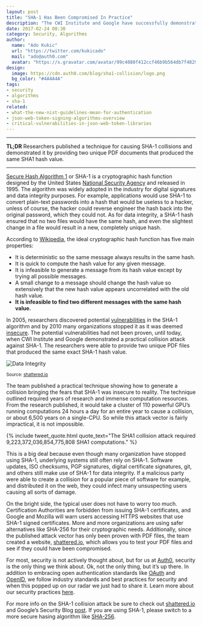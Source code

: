 ```yaml
---
layout: post
title: "SHA-1 Has Been Compromised In Practice"
description: "The CWI Institute and Google have successfully demonstrated a practical SHA-1 collision attack by publishing two unique PDF files that produce the same hash value."
date: 2017-02-24 08:30
category: Security, Algorithms
author:
  name: "Ado Kukic"
  url: "https://twitter.com/kukicado"
  mail: "ado@auth0.com"
  avatar: "https://s.gravatar.com/avatar/99c4080f412ccf46b9b564db7f482907?s=200"
design:
  image: https://cdn.auth0.com/blog/sha1-collision/logo.png
  bg_color: "#4A4A4A"
tags:
- security
- algorithms
- sha-1
related:
- what-the-new-nist-guidelines-mean-for-authentication
- json-web-token-signing-algorithms-overview
- critical-vulnerabilities-in-json-web-token-libraries
---
```


---

**TL;DR** Researchers published a technique for causing SHA-1 collisions and demonstrated it by providing two unique PDF documents that produced the same SHA1 hash value.

---

[Secure Hash Algorithm 1](https://en.wikipedia.org/wiki/SHA-1) or SHA-1 is a cryptographic hash function designed by the United States [National Security Agency](https://www.nsa.gov/) and released in 1995. The algorithm was widely adopted in the industry for digital signatures and data integrity purposes. For example, applications would use SHA-1 to convert plain-text passwords into a hash that would be useless to a hacker, unless of course, the hacker could reverse engineer the hash back into the original password, which they could not. As for data integrity, a SHA-1 hash ensured that no two files would have the same hash, and even the slightest change in a file would result in a new, completely unique hash.

According to [Wikipedia](https://en.wikipedia.org/wiki/Cryptographic_hash_function), the ideal cryptographic hash function has five main properties:

* It is deterministic so the same message always results in the same hash.
* It is quick to compute the hash value for any given message.
* It is infeasible to generate a message from its hash value except by trying all possible messages.
* A small change to a message should change the hash value so extensively that the new hash value appears uncorrelated with the old hash value.
* **It is infeasible to find two different messages with the same hash value.**

In 2005, researchers discovered potential [vulnerabilities](http://www.darkreading.com/vulnerabilities---threats/researchers-warn-against-continuing-use-of-sha-1-crypto-standard/d/d-id/1322565) in the SHA-1 algorithm and by 2010 many organizations stopped it as it was deemed [insecure](https://www.entrust.com/understanding-sha-1-vulnerabilities-ssl-longer-secure/). The potential vulnerabilities had not been proven, until today, when CWI Institute and Google demonstrated a practical collision attack against SHA-1. The researchers were able to provide two unique PDF files that produced the same exact SHA-1 hash value.

![Data Integrity](https://cdn.auth0.com/blog/sha1-collision/example.png)

<p><small>Source: <a href="http://shattered.io/static/infographic.pdf" target="_blank">shattered.io</a></small></p>

The team published a practical technique showing how to generate a collision bringing the fears that SHA-1 was insecure to reality. The technique outlined required years of research and immense computation resources. From the research published, it would take a cluster of 110 powerful GPU’s running computations 24 hours a day for an entire year to cause a collision, or about 6,500 years on a single-CPU. So while this attack vector is fairly impractical, it is not impossible.

{% include tweet_quote.html quote_text="The SHA1 collision attack required 9,223,372,036,854,775,808 SHA1 computations." %} 

This is a big deal because even though many organization have stopped using SHA-1, underlying systems still often rely on SHA-1. Software updates, ISO checksums, PGP signatures, digital certificate signatures, git, and others still make use of SHA-1 for data integrity. If a malicious party were able to create a collision for a popular piece of software for example, and distributed it on the web, they could infect many unsuspecting users causing all sorts of damage.

On the bright side, the typical user does not have to worry too much. Certification Authorities are forbidden from issuing SHA-1 certificates, and Google and Mozilla will warn users accessing HTTPS websites that use SHA-1 signed certificates. More and more organizations are using safer alternatives like SHA-256 for their cryptographic needs. Additionally, since the published attack vector has only been proven with PDF files, the team created a website, [shattered.io](https://shattered.io), which allows you to test your PDF files and see if they could have been compromised.

For most, security is not actively thought about, but for us at [Auth0](https://auth0.com), security is the only thing we think about. Ok, not the only thing, but it’s up there. In addition to embracing open authentication standards like [OAuth](https://oauth.net/2/) and [OpenID](http://openid.net/), we follow industry standards and best practices for security and when this popped up on our radar we just had to share it. Learn more about our security practices [here](https://auth0.com/security).

For more info on the SHA-1 collision attack be sure to check out [shattered.io](http://shattered.io/) and Google’s Security Blog [post](https://security.googleblog.com/2017/02/announcing-first-sha1-collision.html). If you are using SHA-1, please switch to a more secure hasing algorithm like [SHA-256](https://en.wikipedia.org/wiki/SHA-2). 